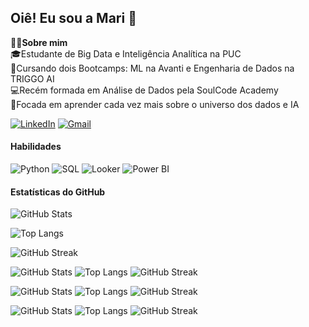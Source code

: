 ## Oiê! Eu sou a Mari 🤗 
👩‍💻**Sobre mim**  
🎓Estudante de Big Data e Inteligência Analítica na PUC  
🤖Cursando dois Bootcamps: ML na Avanti e Engenharia de Dados na TRIGGO AI   
💻Recém formada em Análise de Dados pela SoulCode Academy  
🎯Focada em aprender cada vez mais sobre o universo dos dados e IA   
  
[![LinkedIn](https://img.shields.io/badge/LinkedIn-0077B5?style=for-the-badge&logo=linkedin&logoColor=white)](https://www.linkedin.com/in/mariana-angeli)
[![Gmail](https://img.shields.io/badge/Gmail-D14836?style=for-the-badge&logo=gmail&logoColor=white)](mailto:marianaangeli.dados@gmail.com)

#### Habilidades
![Python](https://img.shields.io/badge/Python-3776AB?style=for-the-badge&logo=python&logoColor=white)
![SQL](https://img.shields.io/badge/SQL-4479A1?style=for-the-badge&logo=mysql&logoColor=white)
![Looker](https://img.shields.io/badge/Looker-FF6F00?style=for-the-badge&logo=looker&logoColor=white)
![Power BI](https://img.shields.io/badge/Power%20BI-F2C811?style=for-the-badge&logo=powerbi&logoColor=black)

#### Estatísticas do GitHub  
![GitHub Stats](https://github-readme-stats.vercel.app/api?username=marianaangeli&show_icons=true&theme=cobalt)

![Top Langs](https://github-readme-stats.vercel.app/api/top-langs/?username=marianaangeli&layout=compact&theme=cobalt)

![GitHub Streak](https://github-readme-streak-stats.herokuapp.com/?user=marianaangeli&theme=cobalt)

![GitHub Stats](https://github-readme-stats.vercel.app/api?username=marianaangeli&show_icons=true&theme=calm)
![Top Langs](https://github-readme-stats.vercel.app/api/top-langs/?username=marianaangeli&layout=compact&theme=calm)
![GitHub Streak](https://github-readme-streak-stats.herokuapp.com/?user=marianaangeli&theme=calm)

![GitHub Stats](https://github-readme-stats.vercel.app/api?username=marianaangeli&show_icons=true&theme=gruvbox)
![Top Langs](https://github-readme-stats.vercel.app/api/top-langs/?username=marianaangeli&layout=compact&theme=gruvbox)
![GitHub Streak](https://github-readme-streak-stats.herokuapp.com/?user=marianaangeli&theme=gruvbox)

![GitHub Stats](https://github-readme-stats.vercel.app/api?username=marianaangeli&show_icons=true&theme=ayu-mirage)
![Top Langs](https://github-readme-stats.vercel.app/api/top-langs/?username=marianaangeli&layout=compact&theme=ayu-mirage)
![GitHub Streak](https://github-readme-streak-stats.herokuapp.com/?user=marianaangeli&theme=ayu-mirage)

<!--
**marianaangeli/marianaangeli** is a ✨ _special_ ✨ repository because its `README.md` (this file) appears on your GitHub profile.


